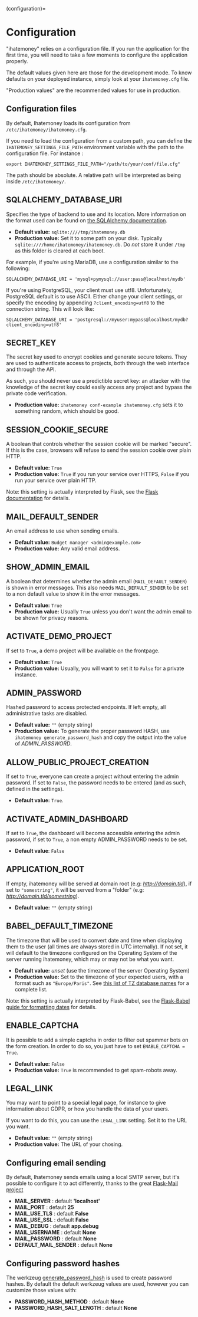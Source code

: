 (configuration)=
# Configuration

"ihatemoney" relies on a configuration file. If you run the
application for the first time, you will need to take a few moments to
configure the application properly.

The default values given here are those for the development mode. To
know defaults on your deployed instance, simply look at your
`ihatemoney.cfg` file.

"Production values" are the recommended values for use in production.

## Configuration files

By default, Ihatemoney loads its configuration from `/etc/ihatemoney/ihatemoney.cfg`.

If you need to load the configuration from a custom path, you can define
the `IHATEMONEY_SETTINGS_FILE_PATH` environment variable with the path
to the configuration file. For instance :

    export IHATEMONEY_SETTINGS_FILE_PATH="/path/to/your/conf/file.cfg"

The path should be absolute. A relative path will be interpreted as
being inside `/etc/ihatemoney/`.

## SQLALCHEMY_DATABASE_URI

Specifies the type of backend to use and its location. More information
on the format used can be found on [the SQLAlchemy
documentation](http://docs.sqlalchemy.org/en/latest/core/engines.html#database-urls).

-   **Default value:** `sqlite:////tmp/ihatemoney.db`
-   **Production value:** Set it to some path on your disk. Typically
    `sqlite:////home/ihatemoney/ihatemoney.db`. Do *not* store it under
    `/tmp` as this folder is cleared at each boot.

For example, if you're using MariaDB, use a configuration similar to
the following:

    SQLALCHEMY_DATABASE_URI = 'mysql+pymysql://user:pass@localhost/mydb'

If you're using PostgreSQL, your client must use utf8. Unfortunately,
PostgreSQL default is to use ASCII. Either change your client settings,
or specify the encoding by appending `?client_encoding=utf8` to the
connection string. This will look like:

    SQLALCHEMY_DATABASE_URI = 'postgresql://myuser:mypass@localhost/mydb?client_encoding=utf8'

## SECRET_KEY

The secret key used to encrypt cookies and generate secure tokens. They
are used to authenticate access to projects, both through the web
interface and through the API.

As such, you should never use a predictible secret key: an attacker with
the knowledge of the secret key could easily access any project and
bypass the private code verification.

-   **Production value:** `ihatemoney conf-example ihatemoney.cfg`
    sets it to something random, which should be good.

## SESSION_COOKIE_SECURE

A boolean that controls whether the session cookie will be marked
"secure". If this is the case, browsers will refuse to send the
session cookie over plain HTTP.

-   **Default value:** `True`
-   **Production value:** `True` if you run your service over HTTPS,
    `False` if you run your service over plain HTTP.

Note: this setting is actually interpreted by Flask, see the [Flask
documentation](https://flask.palletsprojects.com/en/2.0.x/config/#SESSION_COOKIE_SECURE)
for details.

## MAIL_DEFAULT_SENDER

An email address to use when sending emails.

-   **Default value:** `Budget manager <admin@example.com>`
-   **Production value:** Any valid email address.

## SHOW_ADMIN_EMAIL

A boolean that determines whether the admin email (`MAIL_DEFAULT_SENDER`) is
shown in error messages. This also needs `MAIL_DEFAULT_SENDER` to be set to a 
non default value to show it in the error messages.

-   **Default value:** `True`
-   **Production value:** Usually `True` unless you don't want the admin
    email to be shown for privacy reasons.

## ACTIVATE_DEMO_PROJECT

If set to `True`, a demo project will be available on the frontpage.

-   **Default value:** `True`
-   **Production value:** Usually, you will want to set it to `False`
    for a private instance.

## ADMIN_PASSWORD

Hashed password to access protected endpoints. If left empty, all
administrative tasks are disabled.

-   **Default value:** `""` (empty string)
-   **Production value:** To generate the proper password HASH, use
    `ihatemoney generate_password_hash` and copy the output into the
    value of *ADMIN_PASSWORD*.

## ALLOW_PUBLIC_PROJECT_CREATION

If set to `True`, everyone can create a project without entering the
admin password. If set to `False`, the password needs to be entered (and
as such, defined in the settings).

-   **Default value:** `True`.

## ACTIVATE_ADMIN_DASHBOARD

If set to `True`, the dashboard will become accessible
entering the admin password, if set to `True`, a non empty
ADMIN_PASSWORD needs to be set.

-   **Default value**: `False`

## APPLICATION_ROOT

If empty, ihatemoney will be served at domain root (e.g:
*http://domain.tld*), if set to `"somestring"`, it will be served from a
"folder" (e.g: *http://domain.tld/somestring*).

-   **Default value:** `""` (empty string)

## BABEL_DEFAULT_TIMEZONE

The timezone that will be used to convert date and time when displaying
them to the user (all times are always stored in UTC internally). If not
set, it will default to the timezone configured on the Operating System
of the server running ihatemoney, which may or may not be what you want.

-   **Default value:** *unset* (use the timezone of the server Operating
    System)
-   **Production value:** Set to the timezone of your expected users,
    with a format such as `"Europe/Paris"`. See [this list of TZ
    database names](https://en.wikipedia.org/wiki/List_of_tz_database_time_zones#List)
    for a complete list.

Note: this setting is actually interpreted by Flask-Babel, see the
[Flask-Babel guide for formatting
dates](https://pythonhosted.org/Flask-Babel/#formatting-dates) for
details.

## ENABLE_CAPTCHA

It is possible to add a simple captcha in order to filter out spammer
bots on the form creation. In order to do so, you just have to set
`ENABLE_CAPTCHA = True`.

-   **Default value:** `False`
-   **Production value:** `True` is recommended to get spam-robots away.


## LEGAL_LINK

You may want to point to a special legal page, for instance to give
information about GDPR, or how you handle the data of your users.

If you want to do this, you can use the `LEGAL_LINK` setting. Set it to the
URL you want.

-   **Default value:** `""` (empty string)
-   **Production value:** The URL of your chosing.

## Configuring email sending

By default, Ihatemoney sends emails using a local SMTP server, but it's
possible to configure it to act differently, thanks to the great
[Flask-Mail
project](https://pythonhosted.org/flask-mail/#configuring-flask-mail)

-   **MAIL_SERVER** : default **'localhost'**
-   **MAIL_PORT** : default **25**
-   **MAIL_USE_TLS** : default **False**
-   **MAIL_USE_SSL** : default **False**
-   **MAIL_DEBUG** : default **app.debug**
-   **MAIL_USERNAME** : default **None**
-   **MAIL_PASSWORD** : default **None**
-   **DEFAULT_MAIL_SENDER** : default **None**

## Configuring password hashes

The werkzeug [generate_password_hash](https://werkzeug.palletsprojects.com/utils/#werkzeug.security.generate_password_hash)
is used to create password hashes. By default the default werkzeug values
are used, however you can customize those values with:

-  **PASSWORD_HASH_METHOD** : default **None**
-  **PASSWORD_HASH_SALT_LENGTH** : default **None**
